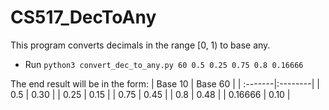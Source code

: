 # CS517_DecToAny
This program converts decimals in the range [0, 1) to base any.

- Run `python3 convert_dec_to_any.py 60 0.5 0.25 0.75 0.8 0.16666`

The end result will be in the form:
| Base 10 | Base 60 |
| :-------|:--------|
| 0.5     | 0.30    |
| 0.25    | 0.15    |
| 0.75    | 0.45    |
| 0.8     | 0.48    |
| 0.16666 | 0.10    |